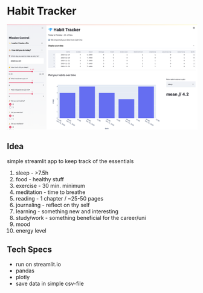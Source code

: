# Habit Tracker

![Screenshot](https://github.com/fschlz/habit-tracker/blob/dev/habit_tracker/resources/screenshot.png)

## Idea

simple streamlit app to keep track of the essentials

1. sleep - >7.5h
2. food - healthy stuff
3. exercise - 30 min. minimum
4. meditation - time to breathe
5. reading - 1 chapter / ~25-50 pages
6. journaling - reflect on thy self
7. learning - something new and interesting
8. study/work - something beneficial for the career/uni
9. mood
10. energy level

## Tech Specs

- run on streamlit.io
- pandas
- plotly
- save data in simple csv-file
